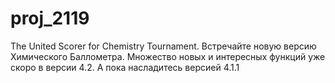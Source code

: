 ﻿# proj_2119
The United Scorer for Chemistry Tournament.
Встречайте новую версию Химического Баллометра.
Множество новых и интересных функций уже скоро в версии 4.2.
А пока насладитесь версией 4.1.1
